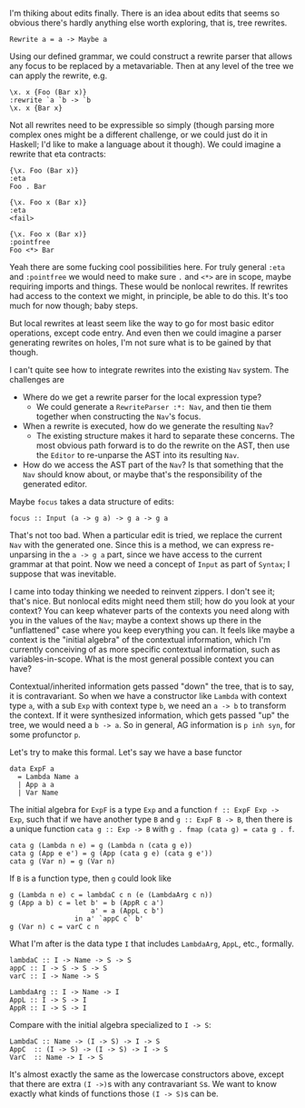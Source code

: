 I'm thiking about edits finally.  There is an idea about edits that seems so
obvious there's hardly anything else worth exploring, that is, tree rewrites.

    Rewrite a = a -> Maybe a

Using our defined grammar, we could construct a rewrite parser that allows any
focus to be replaced by a metavariable.  Then at any level of the tree we can
apply the rewrite, e.g.

    \x. x {Foo (Bar x)}
    :rewrite `a `b -> `b
    \x. x {Bar x}

Not all rewrites need to be expressible so simply (though parsing more complex
ones might be a different challenge, or we could just do it in Haskell; I'd like
to make a language about it though).  We could imagine a rewrite that eta
contracts:

    {\x. Foo (Bar x)}
    :eta
    Foo . Bar

    {\x. Foo x (Bar x)}
    :eta
    <fail>

    {\x. Foo x (Bar x)}
    :pointfree
    Foo <*> Bar

Yeah there are some fucking cool possibilities here.  For truly general `:eta`
and `:pointfree` we would need to make sure `.` and `<*>` are in scope, maybe
requiring imports and things.  These would be nonlocal rewrites.  If rewrites
had access to the context we might, in principle, be able to do this.  It's too
much for now though; baby steps.

But local rewrites at least seem like the way to go for most basic editor
operations, except code entry.  And even then we could imagine a parser
generating rewrites on holes, I'm not sure what is to be gained by that though.

I can't quite see how to integrate rewrites into the existing `Nav` system.  The
challenges are

* Where do we get a rewrite parser for the local expression type?
  * We could generate a `RewriteParser :*: Nav`, and then tie them together when
    constructing the `Nav`'s focus.
* When a rewrite is executed, how do we generate the resulting `Nav`? 
  * The existing structure makes it hard to separate these concerns.  The most
    obvious path forward is to do the rewrite on the AST, then use the
    `Editor` to re-unparse the AST into its resulting `Nav`.
* How do we access the AST part of the `Nav`?  Is that something that the `Nav`
  should know about, or maybe that's the responsibility of the generated editor.

Maybe `focus` takes a data structure of edits:

    focus :: Input (a -> g a) -> g a -> g a

That's not too bad.  When a particular edit is tried, we replace the current
`Nav` with the generated one.  Since this is a method, we can express
re-unparsing in the `a -> g a` part, since we have access to the current grammar
at that point.  Now we need a concept of `Input` as part of `Syntax`; I suppose
that was inevitable.

I came into today thinking we needed to reinvent zippers.  I don't see it;
that's nice.  But nonlocal edits might need them still; how do you look at your
context?  You can keep whatever parts of the contexts you need along with you in
the values of the `Nav`; maybe a context shows up there in the "unflattened" case
where you keep everything you can.  It feels like maybe a context is the "initial
algebra" of the contextual information, which I'm currently conceiving of as
more specific contextual information, such as variables-in-scope.  What is the
most general possible context you can have?

Contextual/inherited information gets passed "down" the tree, that is to say, it
is contravariant.  So when we have a constructor like `Lambda` with context type
`a`, with a sub `Exp` with context type `b`, we need an `a -> b` to transform
the context. If it were synthesized information, which gets passed "up" the
tree, we would need a `b -> a`.  So in general, AG information is `p inh syn`,
for some profunctor `p`.

Let's try to make this formal.  Let's say we have a base functor

    data ExpF a
      = Lambda Name a
      | App a a
      | Var Name

The initial algebra for `ExpF` is a type `Exp` and a function `f :: ExpF Exp ->
Exp`, such that if we have another type `B` and `g :: ExpF B -> B`, then there
is a unique function `cata g :: Exp -> B` with `g . fmap (cata g) = cata g . f`.

    cata g (Lambda n e) = g (Lambda n (cata g e))
    cata g (App e e') = g (App (cata g e) (cata g e'))
    cata g (Var n) = g (Var n)

If `B` is a function type, then `g` could look like

    g (Lambda n e) c = lambdaC c n (e (LambdaArg c n))
    g (App a b) c = let b' = b (AppR c a')
                        a' = a (AppL c b')
                    in a' `appC c` b'
    g (Var n) c = varC c n

What I'm after is the data type `I` that includes `LambdaArg`, `AppL`, etc.,
formally. 

    lambdaC :: I -> Name -> S -> S
    appC :: I -> S -> S -> S
    varC :: I -> Name -> S

    LambdaArg :: I -> Name -> I
    AppL :: I -> S -> I
    AppR :: I -> S -> I

Compare with the initial algebra specialized to `I -> S`:

    LambdaC :: Name -> (I -> S) -> I -> S
    AppC  :: (I -> S) -> (I -> S) -> I -> S
    VarC  :: Name -> I -> S

It's almost exactly the same as the lowercase constructors above, except that
there are extra `(I ->)`s with any contravariant `S`s.  We want to know exactly
what kinds of functions those `(I -> S)`s can be.

